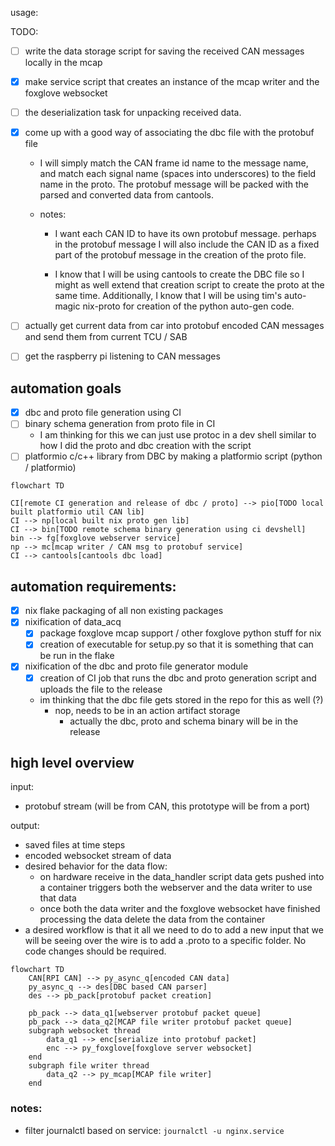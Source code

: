 usage: 

TODO:

- [ ] write the data storage script for saving the received CAN messages locally in the mcap 
- [x] make service script that creates an instance of the mcap writer and the foxglove websocket
- [ ] the deserialization task for unpacking received data.
- [x] come up with a good way of associating the dbc file with the protobuf file

    - I will simply match the CAN frame id name to the message name, and match each signal name (spaces into underscores) to the field name in the proto. The protobuf message will be packed with the parsed and converted data from cantools.
    
    - notes:
        - I want each CAN ID to have its own protobuf message. perhaps in the protobuf message I will also include the CAN ID as a fixed part of the protobuf message in the creation of the proto file.
       
        - I know that I will be using cantools to create the DBC file so I might as well extend that creation script to create the proto at the same time. Additionally, I know that I will be using tim's auto-magic nix-proto for creation of the python auto-gen code.

- [ ] actually get current data from car into protobuf encoded CAN messages and send them from current TCU / SAB
- [ ] get the raspberry pi listening to CAN messages

## automation goals
- [x] dbc and proto file generation using CI
- [ ] binary schema generation from proto file in CI
    - I am thinking for this we can just use protoc in a dev shell similar to how I did the proto and dbc creation with the script
- [ ] platformio c/c++ library from DBC by making a platformio script (python / platformio)

```mermaid
flowchart TD

CI[remote CI generation and release of dbc / proto] --> pio[TODO local built platformio util CAN lib]
CI --> np[local built nix proto gen lib]
CI --> bin[TODO remote schema binary generation using ci devshell]
bin --> fg[foxglove webserver service]
np --> mc[mcap writer / CAN msg to protobuf service]
CI --> cantools[cantools dbc load]

```

## automation requirements:
- [x] nix flake packaging of all non existing packages
- [x] nixification of data_acq
    - [x] package foxglove mcap support / other foxglove python stuff for nix
    - [x] creation of executable for setup.py so that it is something that can be run in the flake
- [x] nixification of the dbc and proto file generator module
    - [x] creation of CI job that runs the dbc and proto generation script and uploads the file to the release
    - im thinking that the dbc file gets stored in the repo for this as well (?)
        - nop, needs to be in an action artifact storage
            - actually the dbc, proto and schema binary will be in the release

## high level overview
input: 
- protobuf stream (will be from CAN, this prototype will be from a port)

output: 
- saved files at time steps
- encoded websocket stream of data
- desired behavior for the data flow:
    - on hardware receive in the data_handler script data gets pushed into a container triggers both the webserver and the data writer to use that data
    - once both the data writer and the foxglove websocket have finished processing the data delete the data from the container
- a desired workflow is that it all we need to do to add a new input that we will be seeing over the wire is to add a .proto to a specific folder. No code changes should be required.

```mermaid
flowchart TD
    CAN[RPI CAN] --> py_async_q[encoded CAN data]
    py_async_q --> des[DBC based CAN parser] 
    des --> pb_pack[protobuf packet creation]
    
    pb_pack --> data_q1[webserver protobuf packet queue]
    pb_pack --> data_q2[MCAP file writer protobuf packet queue]
    subgraph websocket thread
        data_q1 --> enc[serialize into protobuf packet]
        enc --> py_foxglove[foxglove server websocket]
    end
    subgraph file writer thread
        data_q2 --> py_mcap[MCAP file writer]
    end
```

### notes:
- filter journalctl based on service: `journalctl -u nginx.service`
